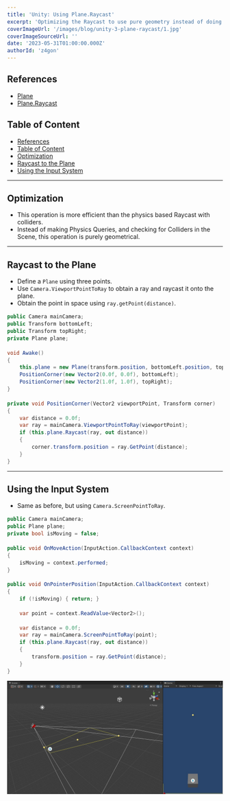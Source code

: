 ```yaml
---
title: 'Unity: Using Plane.Raycast'
excerpt: 'Optimizing the Raycast to use pure geometry instead of doing Physics Queries to check collisions with colliders.'
coverImageUrl: '/images/blog/unity-3-plane-raycast/1.jpg'
coverImageSourceUrl: ''
date: '2023-05-31T01:00:00.000Z'
authorId: 'z4gon'
---
```


## References

- [Plane](https://docs.unity3d.com/ScriptReference/Plane.html)
- [Plane.Raycast](https://docs.unity3d.com/ScriptReference/Plane.Raycast.html)

## Table of Content

- [References](#references)
- [Table of Content](#table-of-content)
- [Optimization](#optimization)
- [Raycast to the Plane](#raycast-to-the-plane)
- [Using the Input System](#using-the-input-system)

---

## Optimization

- This operation is more efficient than the physics based Raycast with colliders.
- Instead of making Physics Queries, and checking for Colliders in the Scene, this operation is purely geometrical.

---

## Raycast to the Plane

- Define a `Plane` using three points.
- Use `Camera.ViewportPointToRay` to obtain a ray and raycast it onto the plane.
- Obtain the point in space using `ray.getPoint(distance)`.

```cs
public Camera mainCamera;
public Transform bottomLeft;
public Transform topRight;
private Plane plane;

void Awake()
{
    this.plane = new Plane(transform.position, bottomLeft.position, topRight.position);
    PositionCorner(new Vector2(0.0f, 0.0f), bottomLeft);
    PositionCorner(new Vector2(1.0f, 1.0f), topRight);
}

private void PositionCorner(Vector2 viewportPoint, Transform corner)
{
    var distance = 0.0f;
    var ray = mainCamera.ViewportPointToRay(viewportPoint);
    if (this.plane.Raycast(ray, out distance))
    {
        corner.transform.position = ray.GetPoint(distance);
    }
}
```

---

## Using the Input System

- Same as before, but using `Camera.ScreenPointToRay`.

```cs
public Camera mainCamera;
public Plane plane;
private bool isMoving = false;

public void OnMoveAction(InputAction.CallbackContext context)
{
    isMoving = context.performed;
}

public void OnPointerPosition(InputAction.CallbackContext context)
{
    if (!isMoving) { return; }

    var point = context.ReadValue<Vector2>();

    var distance = 0.0f;
    var ray = mainCamera.ScreenPointToRay(point);
    if (this.plane.Raycast(ray, out distance))
    {
        transform.position = ray.GetPoint(distance);
    }
}
```

![Picture](/images/blog/unity-3-plane-raycast/1.jpg)
